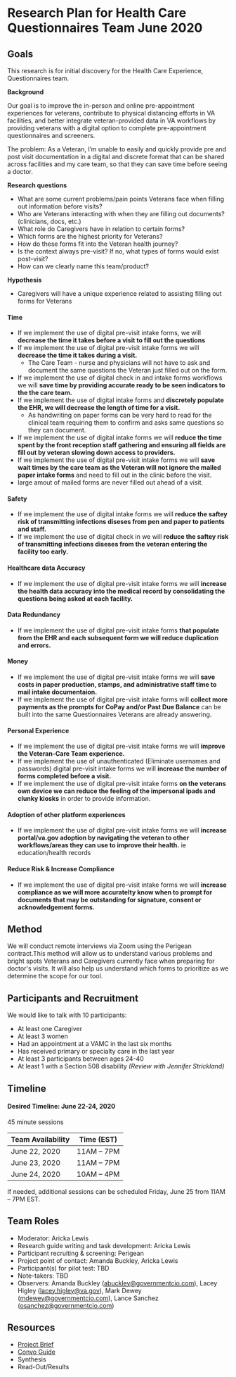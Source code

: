 # Research Plan for Health Care Questionnaires Team June 2020 
## Goals	
This research is for initial discovery for the Health Care Experience, Questionnaires team. 

**Background**

Our goal is to improve the in-person and online pre-appointment experiences for veterans, contribute to physical distancing efforts in VA facilities, and better integrate veteran-provided data in VA workflows by providing veterans with a digital option to complete pre-appointment questionnaires and screeners.

The problem: As a Veteran, I’m unable to easily and quickly provide pre and post visit documentation in a digital and discrete format that can be shared across facilities and my care team, so that they can save time before seeing a doctor.

**Research questions**
  - What are some current problems/pain points Veterans face when filling out information before visits?
  - Who are Veterans interacting with when they are filling out documents? (clinicians, docs, etc.)
  - What role do Caregivers have in relation to certain forms?
  - Which forms are the highest priority for Veterans?
  - How do these forms fit into the Veteran health journey?
  - Is the context always pre-visit? If no, what types of forms would exist post-visit?
  - How can we clearly name this team/product?
  
**Hypothesis**
- Caregivers will have a unique experience related to assisting filling out forms for Veterans
#### Time
- If we implement the use of digital pre-visit intake forms, we will **decrease the time it takes before a visit to fill out the questions**
- If we implement the use of digital pre-visit intake forms we will **decrease the time it takes during a visit.**
	- The Care Team - nurse and physicians will not have to ask and document the same questions the Veteran just filled out on the form.
- If we implement the use of digital check in and intake forms workflows we will **save time by providing accurate ready to be seen indicators to the the care team.**
- If we implement the use of digital intake forms and **discretely populate the EHR, we will decrease the length of time for a visit.**
	- As handwriting on paper forms can be very hard to read for the clinical team requiring them to confirm and asks same questions so they can document.  
- If we implement the use of digital intake forms we will **reduce the time spent by the front reception staff gathering and ensuring all fields are fill out by veteran slowing down access to providers.**
- If we implement the use of digital pre-visit intake forms we will **save wait times by the care team as the Veteran will not ignore the mailed paper intake forms** and need to fill out in the clinic before the visit. 	
- large amout of mailed forms are never filled out ahead of a visit. 	
#### Safety
- If we implement the use of digital intake forms we will **reduce the saftey risk of transmitting infections diseses from pen and paper to patients and staff.**
- If we implement the use of digital check in we will **reduce the saftey risk of transmitting infections diseses from the veteran entering the facility too early.**

#### Healthcare data Accuracy
- If we implement the use of digital pre-visit intake forms we will **increase the health data accuracy into the medical record by consolidating the questions being asked at each facility.**

#### Data Redundancy
- If we implement the use of digital pre-visit intake forms **that populate from the EHR and each subsequent form we will reduce duplication and errors.**

#### Money 
- If we implement the use of digital pre-visit intake forms we will **save costs in paper production, stamps, and administrative staff time to mail intake documentaion.**
- If we implement the use of digital pre-visit intake forms will **collect more payments as the prompts for CoPay and/or Past Due Balance** can be built into the same Questionnaires Veterans are already answering. 

#### Personal Experience
- If we implement the use of digital pre-visit intake forms we will **improve the Veteran-Care Team experience.**
- If we implement the use of unauthenticated (Eliminate usernames and passwords) digital pre-visit intake forms we will **increase the number of forms completed before a visit.** 
- If we implement the use of digital pre-visit intake forms **on the veterans own device we can reduce the feeling of the impersonal ipads and clunky kiosks** in order to provide information.
	
#### Adoption of other platform experiences
- If we implement the use of digital pre-visit intake forms we will **increase portal/va.gov adoption by navigating the veteran to other workflows/areas they can use to improve their health.** ie education/health records  
	
#### Reduce Risk & Increase Compliance
- If we implement the use of digital pre-visit intake forms we will **increase compliance as we will more accuratelty know when to prompt for documents that may be outstanding for signature, consent or acknowledgement forms.** 

## Method	
We will conduct remote interviews via Zoom using the Perigean contract.This method will allow us to understand various problems and bright spots Veterans and Caregivers currently face when preparing for doctor's visits. It will also help us understand which forms to prioritize as we determine the scope for our tool.

## Participants and Recruitment	
We would like to talk with 10 participants:
- At least one Caregiver
- At least 3 women
- Had an appointment at a VAMC in the last six months
- Has received primary or specialty care in the last year
- At least 3 participants between ages 24-40
- At least 1 with a Section 508 disability _(Review with Jennifer Strickland)_

## Timeline 	
#### Desired Timeline: June 22-24, 2020
45 minute sessions

Team Availability | Time (EST)
------------------|--------------
June 22, 2020 | 11AM – 7PM
June 23, 2020 | 11AM – 7PM
June 24, 2020 | 10AM – 4PM

If needed, additional sessions can be scheduled Friday, June 25 from 11AM – 7PM EST.
	
## Team Roles	
- Moderator: Aricka Lewis
- Research guide writing and task development: Aricka Lewis
- Participant recruiting & screening: Perigean
- Project point of contact: Amanda Buckley, Aricka Lewis
- Participant(s) for pilot test: TBD	
- Note-takers: TBD
- Observers: Amanda Buckley (abuckley@governmentcio.com), Lacey Higley (lacey.higley@va.gov), Mark Dewey (mdewey@governmentcio.com), Lance Sanchez (osanchez@governmentcio.com)

## Resources	
- [Project Brief](https://github.com/department-of-veterans-affairs/va.gov-team/tree/master/products/health-care/questionnaire)	
- [Convo Guide](https://github.com/department-of-veterans-affairs/va.gov-team/blob/master/products/health-care/questionnaire/discovery/user-research/conversation-guide.md)
- Synthesis
- Read-Out/Results	
